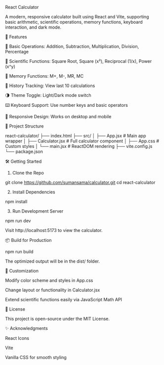 React Calculator

A modern, responsive calculator built using React and Vite, supporting basic arithmetic, scientific operations, memory functions, keyboard interaction, and dark mode.

🚀 Features

🧮 Basic Operations: Addition, Subtraction, Multiplication, Division, Percentage

🧠 Scientific Functions: Square Root, Square (x²), Reciprocal (1/x), Power (x^y)

💾 Memory Functions: M+, M-, MR, MC

📜 History Tracking: View last 10 calculations

🌗 Theme Toggle: Light/Dark mode switch

⌨️ Keyboard Support: Use number keys and basic operators

📱 Responsive Design: Works on desktop and mobile

📂 Project Structure

react-calculator/
├── index.html
├── src/
│   ├── App.jsx           # Main app wrapper
│   ├── Calculator.jsx    # Full calculator component
│   ├── App.css           # Custom styles
│   └── main.jsx          # ReactDOM rendering
├── vite.config.js
└── package.json

🛠️ Getting Started

1. Clone the Repo

git clone https://github.com/sumansama/calculator.git
cd react-calculator

2. Install Dependencies

npm install

3. Run Development Server

npm run dev

Visit http://localhost:5173 to view the calculator.

📦 Build for Production

npm run build

The optimized output will be in the dist/ folder.

🔧 Customization

Modify color scheme and styles in App.css

Change layout or functionality in Calculator.jsx

Extend scientific functions easily via JavaScript Math API

📄 License

This project is open-source under the MIT License.

✨ Acknowledgments

React Icons

Vite

Vanilla CSS for smooth styling

